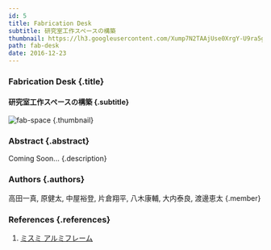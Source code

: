 ```yaml
---
id: 5
title: Fabrication Desk
subtitle: 研究室工作スペースの構築
thumbnail: https://lh3.googleusercontent.com/Xump7N2TAAjUse0XrgY-U9ra5g0obH_x_-NLuyZtD1bVcN_30DFGsfKSGVDvmTglQ1CGQbnD7phwMs1uvmHis2Gr2oUoPEyZmfjeJDZCDoc4E5P7_uGoeGcevXVEbVZqrhQLl4HMlnI7To7ZxXm205rsYe69qs5ew15-QCSnAJdkDiHPTXJU-N9XmDv-sL4sTW5s1vz8nR6WkBZ9atm7f8FOCUIf1qS6ekpHSuGSYmY0UXJvyVn1h32wSrv0HR-et4DdgRSpK_6PHQWcUOeGyi3HOF7NI3YccV_DVAsKARyRqVY5ljJ0hgYzTDgor4dKzEF8HMzE9q1UBgg5jSxMsJk8fEEajMrvdNHARq_cv4qwNVDaQiLDbgV83RKe6AjYx5ER685cCO_DX8IXVzZUGD-tJ1vM9hJdGkKKGr5W5EJ4x2xYpYTcYoUma3FES1GXMO0DZnsBKnWpjBe8_740jxqkoxGBnhEEWe6PW_b01fH1sSDphzK9rMXEgjccf0YcYKvZP5gtxrBBRTuZ_Cm7bgZcTlAV-GSG9n5KAAh0i9uGb2hDy9qj0C0g1kYzUoozxJU0QAZgniJcWsOWk05xkW7M1WgBZOXCtvA75sPM=w1024-h768-rp
path: fab-desk
date: 2016-12-23
---
```


### Fabrication Desk {.title}

#### 研究室工作スペースの構築 {.subtitle}

![fab-space](https://lh3.googleusercontent.com/X0ksmX9Gn8dEMn0Y1-GojWJSM1mcf94VzhmSdS6yrfaveyc0yULwvlNcLhD_k_q9wWxGWeA-l8xslfbo98zkSeA94VKKDzQravUl35Ge8lkHusHw5MBXl6AnYHFJ7lmAw7tPz87QaUivqmtDQ7sFU6cxXlvD3ePNO1Vejh0sqpHvdOETRc9RWsWwKEw_KmiBke6ZCyAKukUSqeGdhTNuxgFC7WQ-q8WUQJIZ3cptI6rbsjOlorYExb2qTXZeDHNRS4z4PplQNev9zHuYcamD04NSrY3Pbbz5JCDTSMZ1Wofbv7RuXzRWeKMk40CwSBkCUT7CSEKTUQawRUiB2W9guh2PEyUwj403nG6D8GlWsqBMuOjHWBx3ntlQeM06IQPPp0zViIK4nMX_0Xd3yg0jAHDw90mXv7h7HVaA9hfiTdGjx1MjbHtGMTKaiD8iqpLXWeNIpMauaKsrYt7phjkJr_Bfa--qJUGBwKSLzJxT9LPlWPkMPD9r5KjBK8_UhMMIyiLsZ3VGKmpxWwDUqs_g1mIK0rPohg7HBtPVSvn3axgBB7ywXUlNS9ywtV5CGA4b9nPNF9sVoKOQuyr2VrYhMlTVPd0QlqJuil_OYfpX=w1920-h1080-rp "fab-space") {.thumbnail}

### Abstract {.abstract}

Coming Soon... {.description}

### Authors {.authors}

高田一真, 原健太, 中屋裕登, 片倉翔平, 八木康輔, 大内泰良, 渡邊恵太 {.member}

### References {.references}

1. [ミスミ アルミフレーム](https://jp.misumi-ec.com/vona2/mech/M1500000000/M1501000000/M1501010000/)
